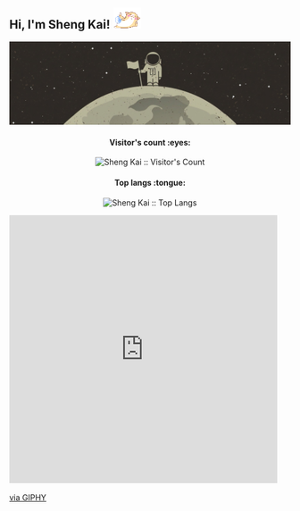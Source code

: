 <h2> Hi, I'm Sheng Kai! <img src="https://github.com/ShenggKai/ShenggKai/blob/master/ezgif.com-gif-maker%20(2).gif" width="50"></h2>

<p align="center"><img src="https://github.com/ShenggKai/ShenggKai/blob/master/3107.jpg"></p>

<h4 align="center">Visitor's count :eyes:</h4>

<p align="center"><img src="https://profile-counter.glitch.me/{ShenggKai}/count.svg" alt="Sheng Kai :: Visitor's Count" /></p>

<h4 align="center">Top langs :tongue:</h4>

<p align="center"><img src="https://github-readme-stats.vercel.app/api/top-langs/?username=ShenggKai&langs_count=10&theme=tokyonight&layout=compact" alt="Sheng Kai :: Top Langs" /></p>

<iframe src="https://giphy.com/embed/OOq8UeYS1nlte" width="480" height="480" frameBorder="0" class="giphy-embed" allowFullScreen></iframe><p><a href="https://giphy.com/gifs/gifnews-pizza-cindy-suen-OOq8UeYS1nlte">via GIPHY</a></p>
